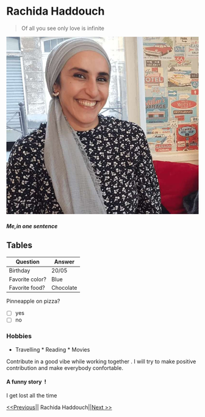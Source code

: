 # Rachida Haddouch


> Of all you see only love is infinite

![ME](https://raw.githubusercontent.com/Sanamanel/markdown-challenge/master/profil.jpg)

##### Me,in one sentence

## Tables

| Question             | Answer         |
| -------------------- | -------------- |
| Birthday             | 20/05          |
| Favorite color?      | Blue           |
| Favorite food?       | Chocolate      |


Pinneapple on pizza? 

- [ ] yes
- [ ] no

### Hobbies

* Travelling
* Reading
* Movies

Contribute in a good vibe while working together . I will try to make positive contribution and make everybody confortable.

#### A funny story  !
I get lost all the time

[<<Previous](https://github.com/OlivierCharlier)|| Rachida Haddouch||[Next >>](https://www.youtube.com/channel/UCurAMv9HimsEpS-x4n-DIOw)
